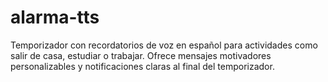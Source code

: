 # alarma-tts
Temporizador con recordatorios de voz en español para actividades como salir de casa, estudiar o trabajar. Ofrece mensajes motivadores personalizables y notificaciones claras al final del temporizador.
